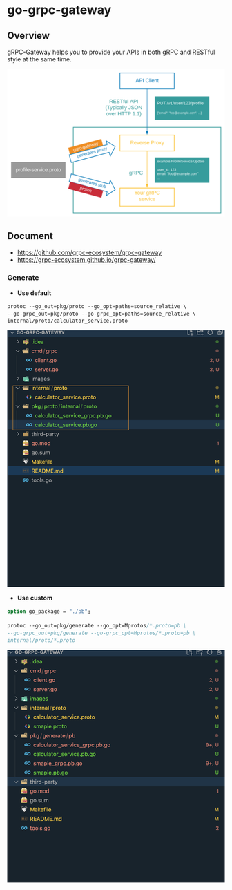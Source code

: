 # go-grpc-gateway

## Overview

gRPC-Gateway helps you to provide your APIs in both gRPC and RESTful style at the same time.

![alt text](./images/architecture_introduction_diagram.svg)

## Document

- <https://github.com/grpc-ecosystem/grpc-gateway>
- <https://grpc-ecosystem.github.io/grpc-gateway/>

### Generate

- **Use default**

```proto
protoc --go_out=pkg/proto --go_opt=paths=source_relative \
--go-grpc_out=pkg/proto --go-grpc_opt=paths=source_relative \
internal/proto/calculator_service.proto
```

![alt text](./images/generate_default.png)

- **Use custom**

```proto
option go_package = "./pb";

protoc --go_out=pkg/generate --go_opt=Mprotos/*.proto=pb \
--go-grpc_out=pkg/generate --go-grpc_opt=Mprotos/*.proto=pb \
internal/proto/*.proto
```

![alt text](./images/generate_custom.png)
